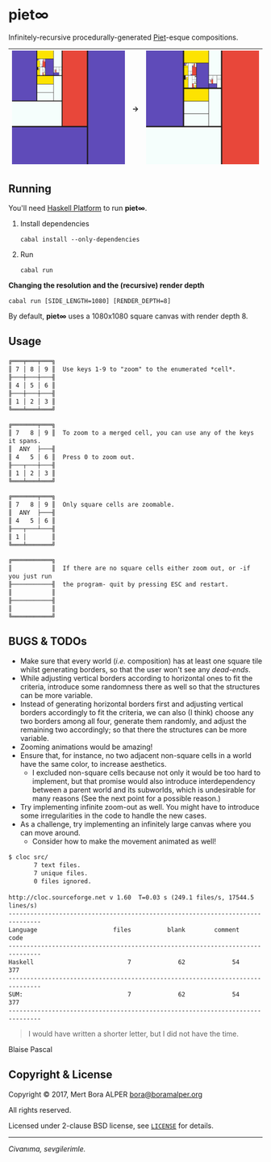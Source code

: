 piet∞
=====
Infinitely-recursive procedurally-generated [Piet][1]-esque compositions.

| ![SS0](https://github.com/boramalper/piet-inf/raw/master/sss/ss0.png "The Composition") | **->** | ![SS1](https://github.com/boramalper/piet-inf/raw/master/sss/ss1.png "Sub-Composition on the top-left corner of the Composition") |
|:---------------------------------------------------------------------------------------:|:------:|:---------------------------------------------------------------------------------------------------------------------------------:|

[1]: https://en.wikipedia.org/wiki/Piet_Mondrian

Running
-------
You'll need [Haskell Platform][2] to run **piet∞**.

1. Install dependencies

       cabal install --only-dependencies

2. Run

       cabal run

__Changing the resolution and the (recursive) render depth__

    cabal run [SIDE_LENGTH=1080] [RENDER_DEPTH=8]

By default, **piet∞** uses a 1080x1080 square canvas with render depth 8.

[2]: https://www.haskell.org/platform/

Usage
-----
```
╔═══╤═══╤═══╗
║ 7 │ 8 │ 9 ║  Use keys 1-9 to "zoom" to the enumerated *cell*.
╟───┼───┼───╢
║ 4 │ 5 │ 6 ║
╟───┼───┼───╢
║ 1 │ 2 │ 3 ║
╚═══╧═══╧═══╝
```
```
╔═══════╤═══╗
║ 7   8 │ 9 ║  To zoom to a merged cell, you can use any of the keys it spans.
║  ANY  ├───╢
║ 4   5 │ 6 ║  Press 0 to zoom out.
╟───┬───┼───╢
║ 1 │ 2 │ 3 ║
╚═══╧═══╧═══╝
```
```
╔═══════╤═══╗
║ 7   8 │ 9 ║  Only square cells are zoomable.
║  ANY  ├───╢
║ 4   5 │ 6 ║
╟───┬───┴───╢
║ 1 │       ║
╚═══╧═══════╝
```
```
╔═══════════╗
║           ║  If there are no square cells either zoom out, or -if you just run
╟───────────╢  the program- quit by pressing ESC and restart.
║           ║
╟───────────╢
║           ║
╚═══════════╝
```
BUGS & TODOs
------------
* Make sure that every world (*i.e.* composition) has at least one square tile
  whilst generating borders, so that the user won't see any *dead-ends*.
* While adjusting vertical borders according to horizontal ones to fit the
  criteria, introduce some randomness there as well so that the structures can
  be more variable.
* Instead of generating horizontal borders first and adjusting vertical borders
  accordingly to fit the criteria, we can also (I think) choose any two borders
  among all four, generate them randomly, and adjust the remaining two
  accordingly; so that there the structures can be more variable.
* Zooming animations would be amazing!
* Ensure that, for instance, no two adjacent non-square cells in a world have
  the same color, to increase aesthetics.
  * I excluded non-square cells because not only it would be too hard to
    implement, but that promise would also introduce interdependency between
    a parent world and its subworlds, which is undesirable for many reasons
    (See the next point for a possible reason.)
* Try implementing infinite zoom-out as well. You might have to introduce some
  irregularities in the code to handle the new cases.
* As a challenge, try implementing an infinitely large canvas where you can move
  around.
  * Consider how to make the movement animated as well!

```
$ cloc src/
       7 text files.
       7 unique files.
       0 files ignored.

http://cloc.sourceforge.net v 1.60  T=0.03 s (249.1 files/s, 17544.5 lines/s)
-------------------------------------------------------------------------------
Language                     files          blank        comment           code
-------------------------------------------------------------------------------
Haskell                          7             62             54            377
-------------------------------------------------------------------------------
SUM:                             7             62             54            377
-------------------------------------------------------------------------------
```

> I would have written a shorter letter, but I did not have the time.

Blaise Pascal

Copyright & License
-------------------
Copyright © 2017, Mert Bora ALPER <bora@boramalper.org>

All rights reserved.

Licensed under 2-clause BSD license, see [`LICENSE`](./LICENSE) for details.

----

*Civanıma, sevgilerimle.*
